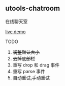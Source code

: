 ## utools-chatroom

在线聊天室

[live demo](http://39.105.91.194:8090/)

TODO
1. ~~调整默认大小~~
2. ~~去掉底部栏~~
3. 重写 drop 和 drag  事件
4. 重写 parse 事件
5. ~~自动重试,手动重试~~
